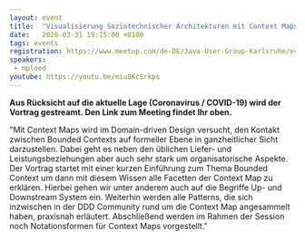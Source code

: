 ```yaml
---
layout: event
title:  "Visualisierung Soziotechnischer Architekturen mit Context Maps"
date:   2020-03-31 19:15:00 +0100
tags: events
registration: https://www.meetup.com/de-DE/Java-User-Group-Karlsruhe/events/268395182
speakers:
 - mploed
youtube: https://youtu.be/miu8KcSrkps
---
```


**Aus Rücksicht auf die aktuelle Lage (Coronavirus / COVID-19) wird der Vortrag gestreamt. Den Link zum Meeting findet Ihr oben.**

"Mit Context Maps wird im Domain-driven Design versucht, den Kontakt zwischen Bounded Contexts auf formeller Ebene in ganzheitlicher Sicht darzustellen. Dabei geht es neben den üblichen Liefer- und Leistungsbeziehungen aber auch sehr stark um organisatorische Aspekte. Der Vortrag startet mit einer kurzen Einführung zum Thema Bounded Context um dann mit diesem Wissen alle Facetten der Context Map zu erklären. Hierbei gehen wir unter anderem auch auf die Begriffe Up- und Downstream System ein. Weiterhin werden alle Patterns, die sich inzwischen in der DDD Community rund um die Context Map angesammelt haben, praxisnah erläutert. Abschließend werden im Rahmen der Session noch Notationsformen für Context Maps vorgestellt."
